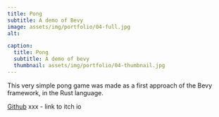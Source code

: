 ```yaml
---
title: Pong
subtitle: A demo of Bevy
image: assets/img/portfolio/04-full.jpg
alt: 

caption:
  title: Pong
  subtitle: A demo of bevy
  thumbnail: assets/img/portfolio/04-thumbnail.jpg
---
```


This very simple pong game was made as a first approach of the Bevy framework, in the Rust language.

[Github](https://github.com/kisiseldwarf/pong-bevy)
xxx - link to itch io
